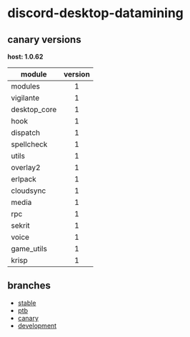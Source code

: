 # discord-desktop-datamining

## canary versions

**host: 1.0.62**

| module | version |
| ------ | :-----: |
| modules | 1 |
| vigilante | 1 |
| desktop_core | 1 |
| hook | 1 |
| dispatch | 1 |
| spellcheck | 1 |
| utils | 1 |
| overlay2 | 1 |
| erlpack | 1 |
| cloudsync | 1 |
| media | 1 |
| rpc | 1 |
| sekrit | 1 |
| voice | 1 |
| game_utils | 1 |
| krisp | 1 |

## branches

- [stable](https://github.com/OpenAsar/discord-desktop-datamining/tree/stable)
- [ptb](https://github.com/OpenAsar/discord-desktop-datamining/tree/ptb)
- [canary](https://github.com/OpenAsar/discord-desktop-datamining/tree/canary)
- [development](https://github.com/OpenAsar/discord-desktop-datamining/tree/development)